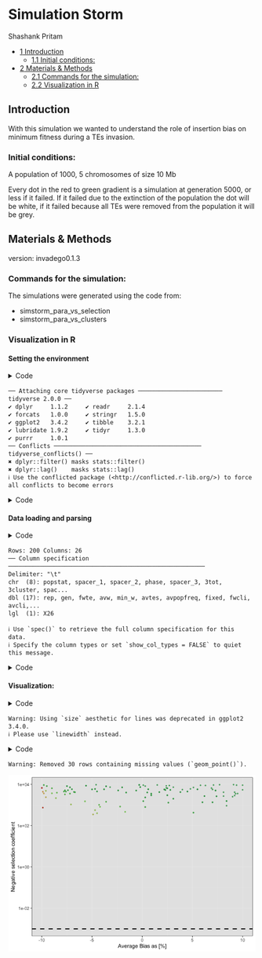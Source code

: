 # Simulation Storm
Shashank Pritam

- [<span class="toc-section-number">1</span>
  Introduction](#introduction)
  - [<span class="toc-section-number">1.1</span> Initial
    conditions:](#initial-conditions)
- [<span class="toc-section-number">2</span> Materials &
  Methods](#materials-methods)
  - [<span class="toc-section-number">2.1</span> Commands for the
    simulation:](#commands-for-the-simulation)
  - [<span class="toc-section-number">2.2</span> Visualization in
    R](#visualization-in-r)

## Introduction

With this simulation we wanted to understand the role of insertion bias
on minimum fitness during a TEs invasion.

### Initial conditions:

A population of 1000, 5 chromosomes of size 10 Mb

Every dot in the red to green gradient is a simulation at generation
5000, or less if it failed. If it failed due to the extinction of the
population the dot will be white, if it failed because all TEs were
removed from the population it will be grey.

## Materials & Methods

version: invadego0.1.3

### Commands for the simulation:

The simulations were generated using the code from:

- simstorm_para_vs_selection
- simstorm_para_vs_clusters

### Visualization in R

#### Setting the environment

<details>
<summary>Code</summary>

``` r
library(tidyverse)
```

</details>

    ── Attaching core tidyverse packages ──────────────────────── tidyverse 2.0.0 ──
    ✔ dplyr     1.1.2     ✔ readr     2.1.4
    ✔ forcats   1.0.0     ✔ stringr   1.5.0
    ✔ ggplot2   3.4.2     ✔ tibble    3.2.1
    ✔ lubridate 1.9.2     ✔ tidyr     1.3.0
    ✔ purrr     1.0.1     
    ── Conflicts ────────────────────────────────────────── tidyverse_conflicts() ──
    ✖ dplyr::filter() masks stats::filter()
    ✖ dplyr::lag()    masks stats::lag()
    ℹ Use the conflicted package (<http://conflicted.r-lib.org/>) to force all conflicts to become errors

<details>
<summary>Code</summary>

``` r
library(RColorBrewer)
library(ggplot2)
library(patchwork)
library(dplyr)
theme_set(theme_bw())
```

</details>

#### Data loading and parsing

<details>
<summary>Code</summary>

``` r
# Define and load DataFrame with column names
column_names <- c("rep", "gen", "popstat", "spacer_1", "fwte", "avw", "min_w", "avtes", "avpopfreq", "fixed", "spacer_2", "phase", "fwcli", "avcli", "fixcli", "spacer_3", "avbias", "3tot", "3cluster", "spacer_4", "sampleid")
df <- read_delim('/Users/shashankpritam/github/Insertion-Bias-TE/Simulation-Results_Files/simulation_storm/07thAug23at0626PM/combined.txt', delim='\t', col_names = column_names)
```

</details>

    Rows: 200 Columns: 26
    ── Column specification ────────────────────────────────────────────────────────
    Delimiter: "\t"
    chr  (8): popstat, spacer_1, spacer_2, phase, spacer_3, 3tot, 3cluster, spac...
    dbl (17): rep, gen, fwte, avw, min_w, avtes, avpopfreq, fixed, fwcli, avcli,...
    lgl  (1): X26

    ℹ Use `spec()` to retrieve the full column specification for this data.
    ℹ Specify the column types or set `show_col_types = FALSE` to quiet this message.

<details>
<summary>Code</summary>

``` r
# Convert specific columns to numeric
numeric_columns <- c("rep", "gen", "fwte", "avw", "min_w", "avtes", "avpopfreq", "fixed", "fwcli", "avcli", "fixcli", "avbias", "sampleid")
df[numeric_columns] <- lapply(df[numeric_columns], as.numeric)
```

</details>

#### Visualization:

<details>
<summary>Code</summary>

``` r
# Define color gradient functions
color.gradient <- function(x, colors=c("#D7191C","#FDAE61","#A6D96A","#1A9641"), colsteps=100) { colorRampPalette(colors) (colsteps) [ findInterval(x, seq(min(df$min_w),1.0, length.out=colsteps)) ] }

# Assign colors based on the 'min_w' column
df$col <- color.gradient(df$min_w)
df[df$popstat == "fail-0",]$col <- "grey"
df$col <- as.factor(df$col)

# Create and plot the ggplot object
g_avbias_selection <- ggplot(df, aes(x = avbias/10, y = sampleid, color = col)) +
  scale_color_manual(values = levels(df$col)) +
  geom_point(alpha = 0.7, size = 0.8) +
  scale_y_log10() +
  ylab("Negative selection coefficient") +
  xlab("Average Bias as [%]") +
  geom_hline(aes(yintercept = 0.001), linetype = "dashed", size = 1) +
  theme(legend.position = "none", panel.background = element_rect(fill="grey90"))
```

</details>

    Warning: Using `size` aesthetic for lines was deprecated in ggplot2 3.4.0.
    ℹ Please use `linewidth` instead.

<details>
<summary>Code</summary>

``` r
plot(g_avbias_selection)
```

</details>

    Warning: Removed 30 rows containing missing values (`geom_point()`).

![](Simulation-Results_Files/simulation_storm/sim_storm_files/figure-commonmark/unnamed-chunk-3-1.png)
